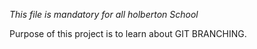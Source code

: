 *This file is mandatory for all holberton School*

Purpose of this project is to learn about GIT BRANCHING.